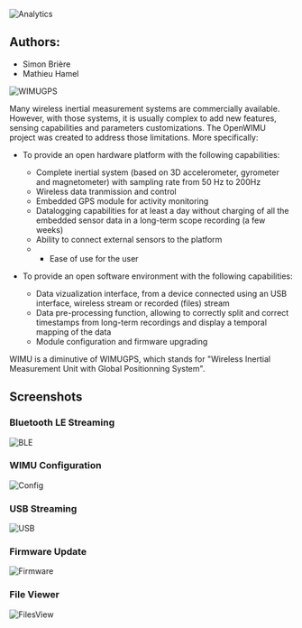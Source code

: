 ![Analytics](https://ga-beacon.appspot.com/UA-27707792-6/github-main?pixel)
## Authors:
- Simon Brière
- Mathieu Hamel

![WIMUGPS](https://github.com/introlab/openwimu/blob/master/images/WIMUGPS.jpg)

Many wireless inertial measurement systems are commercially available. However, with those systems, it is usually complex to add new features, sensing capabilities and parameters customizations. The OpenWIMU project was created to address those limitations. More specifically:
  
  * To provide an open hardware platform with the following capabilities:
    - Complete inertial system (based on 3D accelerometer, gyrometer and magnetometer) with sampling rate from 50 Hz to 200Hz
    - Wireless data tranmission and control
    - Embedded GPS module for activity monitoring
    - Datalogging capabilities for at least a day without charging of all the embedded sensor data in a long-term scope recording (a few weeks)
    - Ability to connect external sensors to the platform
    - - Ease of use for the user

   * To provide an open software environment with the following capabilities:
     - Data vizualization interface, from a device connected using an USB interface, wireless stream or recorded (files) stream
     - Data pre-processing function, allowing to correctly split and correct timestamps from long-term recordings and display a temporal mapping of the data
     - Module configuration and firmware upgrading

WIMU is a diminutive of WIMUGPS, which stands for "Wireless Inertial Measurement Unit with Global Positionning System".

## Screenshots

### Bluetooth LE Streaming
![BLE](https://github.com/introlab/openwimu/blob/master/images/WIMUStudio2_BLEStream.png)

### WIMU Configuration
![Config](https://github.com/introlab/openwimu/blob/master/images/WIMUStudio2_Config.png)

### USB Streaming
![USB](https://github.com/introlab/openwimu/blob/master/images/WIMUStudio2_USBStream.png)

### Firmware Update
![Firmware](https://github.com/introlab/openwimu/blob/master/images/WIMUStudio2_Updater.png)

### File Viewer
![FilesView](https://github.com/introlab/openwimu/blob/master/images/WIMUStudio2_Viewer.png)

